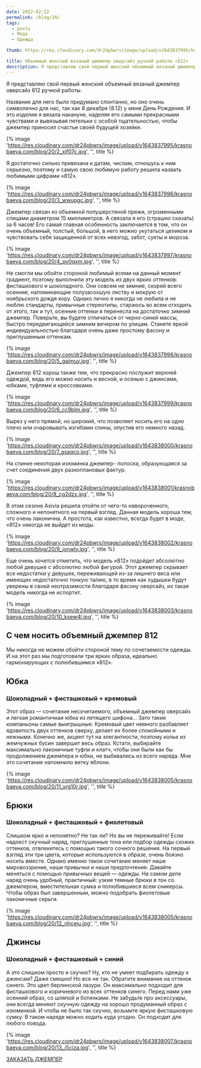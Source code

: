 ```yaml
---
date: 2022-02-22
permalink: /blog/20/
tags:
  - posts
  - Мода
  - Одежда

thumb: https://res.cloudinary.com/dr24pbwrs/image/upload/v1643837995/krasnobaeva.com/blog/20/1_hgkzuv.jpg

title: Объемный женский вязаный джемпер оверсайз ручной работы «812»
description: Я представляю свой первый женский объемный вязаный джемпер оверсайз 812 ручной работы.
---
```


Я представляю свой первый женский объемный вязаный джемпер оверсайз 812 ручной работы.

Название для него было придумано спонтанно, но оно очень символично для нас, так как 8 декабря (8.12) у меня День Рождения. И это изделие я вязала накануне, наделяя его самыми прекрасными чувствами и вывязывая петельки с особой тщательностью, чтобы джемпер приносил счастье своей будущей хозяйке.

{% image 'https://res.cloudinary.com/dr24pbwrs/image/upload/v1643837995/krasnobaeva.com/blog/20/2_xif07c.jpg', '', title %}

Я достаточно сильно привязана к датам, числам, отношусь к ним серьезно, поэтому и самую свою любимую работу решила назвать любимыми цифрами «812».

{% image 'https://res.cloudinary.com/dr24pbwrs/image/upload/v1643837996/krasnobaeva.com/blog/20/3_wwupgc.jpg', '', title %}

Джемпер связан из объемной полушерстяной пряжи, огроменными спицами диаметром 15 миллиметров. А связала я его (страшно сказать) за 6 часов! Его самая главная особенность заключается в том, что он очень объемный, толстый, большой, в него можно укутаться целиком и чувствовать себя защищенной от всех невзгод, забот, суеты и мороза.

{% image 'https://res.cloudinary.com/dr24pbwrs/image/upload/v1643837997/krasnobaeva.com/blog/20/4_py0qxm.jpg', '', title %}

Не смогли мы обойти стороной любимый всеми на данный момент градиент, поэтому выполнили эту модель из двух ярких оттенков: фисташкового и шоколадного. Они совсем не зимние, скорей всего осенние, напоминающие полузасохшую листву и мокрую от ноябрьского дождя кору. Однако лично я никогда не любила и не люблю стандарты, привычные стереотипы, стараюсь во всем отходить от этого, так и тут, осенние оттенки я перенесла на достаточно зимний джемпер. Поверьте, вы будете отличаться от черно-синей массы, быстро передвигающейся зимним вечером по улицам. Станете яркой индивидуальностью благодаря очень даже простому фасону и приглушенным оттенкам.

{% image 'https://res.cloudinary.com/dr24pbwrs/image/upload/v1643837998/krasnobaeva.com/blog/20/5_gajmuy.jpg', '', title %}

Джемпер 812 хорош также тем, что прекрасно послужит верхней одеждой, ведь его можно носить и весной, и осенью с джинсами, юбками, туфлями и кроссовками.

{% image 'https://res.cloudinary.com/dr24pbwrs/image/upload/v1643837999/krasnobaeva.com/blog/20/6_cc9blm.jpg', '', title %}

Вырез у него прямой, но широкий, что позволяет носить его на одно плечо или очаровывать изгибами спины, опустив его немного назад.

{% image 'https://res.cloudinary.com/dr24pbwrs/image/upload/v1643838000/krasnobaeva.com/blog/20/7_gsaqco.jpg', '', title %}

На спинке некоторая изюминка джемпер- полоска, образующаяся за счет соединения двух разноплановых фактур.

{% image 'https://res.cloudinary.com/dr24pbwrs/image/upload/v1643838001/krasnobaeva.com/blog/20/8_cg2dzx.jpg', '', title %}

В этом сезоне Asivia решила отойти от чего-то навороченного, сложного и непонятного на первый взгляд. Данная модель хороша тем, что очень лаконична. А простота, как известно, всегда будет в моде, «812» никогда не выйдет из моды.

{% image 'https://res.cloudinary.com/dr24pbwrs/image/upload/v1643838002/krasnobaeva.com/blog/20/9_jonwly.jpg', '', title %}

Еще очень хочется отметить, что модель «812» подойдет абсолютно любой девушке с абсолютно любой фигурой. Этот джемпер скрывает все недостатки у девушек, переживающей из-за лишнего веса или имеющих недостаточно тонкую талию, в то время как худышки будут уверены в своей неотразимости благодаря фасону оверсайз, их такая модель никогда не испортит.

{% image 'https://res.cloudinary.com/dr24pbwrs/image/upload/v1643838003/krasnobaeva.com/blog/20/10_ksew4l.jpg', '', title %}

## С чем носить объемный джемпер 812

Мы никогда не можем обойти стороной тему по сочетаемости одежды. И на этот раз мы подготовили три ярких образа, идеально гармонирующих с полюбившимся «812».

## Юбка

### Шоколадный + фисташковый + кремовый

Этот образ — сочетание несочетаемого, объемный джемпер оверсайз и легкая романтичная юбка из летящего шифона… Зато такие компаньоны самые выигрышные. Кремовый цвет немного разбавляет ядовитость двух оттенков сверху, делает их более спокойными и нежными. Конечно же, акцент тут на элегантности, поэтому колье из жемчужных бусин завершит весь образ. Кстати, выбирайте максимально лаконичные туфли и клатч, чтобы они были как бы продолжением джемпера и юбки, не выбивались из всего наряда. Мне это сочетание напомнило ветку яблони.

{% image 'https://res.cloudinary.com/dr24pbwrs/image/upload/v1643838005/krasnobaeva.com/blog/20/11_vrg10r.jpg', '', title %}

## Брюки

### Шоколадный + фисташковый + фиолетовый

Слишком ярко и непонятно? Не так ли? Но вы не переживайте! Если надоест скучный наряд, приглушенные тона или подбор одежды схожих оттенков, отвлекитесь с помощью такого сочного решения. На первый взгляд эти три цвета, которые используются в образе, очень боязно носить вместе. Однако именно такое сочетание меняет наше мировоззрение, наши привычки и наши предпочтения. Давайте меняться с помощью привычных вещей — одежды. На самом деле наряд очень удобный, практичный: узкие темные брюки в тон со джемпером, вместительная сумка и полюбившиеся всем сникерсы. Чтобы образ был завершенным, можно подобрать фиолетовые лаконичные серьги.

{% image 'https://res.cloudinary.com/dr24pbwrs/image/upload/v1643838005/krasnobaeva.com/blog/20/12_nhceju.jpg', '', title %}

## Джинсы

### Шоколадный + фисташковый + синий

А это слишком просто и скучно? Ну, кто не умеет подбирать одежду к джинсам? Даже смешно! Но все не так. Обратите внимание на оттенок синего. Это цвет берлинской лазури. Он максимально подходит для фисташкового и коричневого из всех оттенков синего. Перед нами уже осенний образ, со шляпой и ботинками. Не забудьте про аксессуары, они всегда меняют скучную одежду на хорошо продуманный образ с изюминкой. И чтобы не было так скучно, возьмите яркую фисташковую сумку. В таком наряде можно ходить куда угодно. Он подходит для любого повода.

{% image 'https://res.cloudinary.com/dr24pbwrs/image/upload/v1643838007/krasnobaeva.com/blog/20/13_j5ciza.jpg', '', title %}

[ЗАКАЗАТЬ ДЖЕМПЕР](/contacts/)

